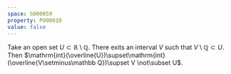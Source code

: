 ```yaml
---
space: S000059
property: P000010
value: false
---
```


Take an open set $U\subset \mathbb R\setminus\mathbb Q$.
There exits an interval $V$ such that $V\setminus\mathbb Q\subset U$.
Then $\mathrm{int}(\overline{U})\supset\mathrm{int}(\overline{V\setminus\mathbb Q})\supset V \not\subset U$.
